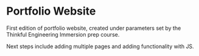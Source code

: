 # Portfolio Website

First edition of portfolio website, created under parameters set by the Thinkful Engineering Immersion prep course.

Next steps include adding multiple pages and adding functionality with JS.
